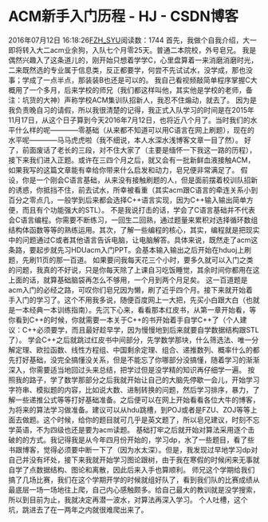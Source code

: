# ACM新手入门历程 - HJ - CSDN博客
2016年07月12日 16:18:26[FZH_SYU](https://me.csdn.net/feizaoSYUACM)阅读数：1744
首先，我做个自我介绍，大一即将转入大二acm业余狗，入队七个月零25天。普通二本院校，外号皂兄。
我是偶然兴趣入了这条道儿的，刚开始只想着学学C，心里盘算着一来消磨消磨时光，二来既然选的专业属于信息类，反正都要学，何尝不先试试水，没学成，那也没事；学成了一点半点，那装装B也还是可以的。
我自己看视频敲简单程序掌握C大概用了一个多月，后来学校的师兄（我们都这样叫他，其实他是学校的老师，备注：坑货的大神）声称学校ACM集训队招新人，我忍不住煽动，就去了。
因为是我负责晚自习的请假，所以我很清楚的记得，我正式入队学习的时间是在2015年11月17日，从这个日子算到今天2016年7月12日，也将近八个月了。当时我们的水平什么样的呢————零基础（从来都不知道可以用C语言在网上刷题），现在的水平呢————马马虎虎啦（我不细说，本人水深水浅博客文章一目了然）。
好了，前面废话了老长的三段，对不住大家了（主要是缅怀一下我这一路的历程），接下来我们进入正题。或许在三四个月之后，就又会有一批新鲜血液接触ACM，如果我写的这篇文章能有幸给你带来什么启发和动力，皂兄便非常满足了。
假设，你是一个刚会C语言基础，从来没有接触刷题的人，但是面前摆着校训队招新的诱惑，你抵挡不住，前去试水，所幸被看重（其实acm跟C语言的牵连关系小到百分之零点几，一般学到后来都会选择C++语言实现，因为C++输入输出简单方便，而且有个功能强大的STL）。
不是我说打击的话，学会了C语言基础并不代表会C语言编程。你需要不断练习，一回生二回熟，通过题量来累积对选择循环数组结构体函数等等的熟练运用。其次，了解一些编程的核心，其实，编程就是把现实中的问题通过C或者其他语言告诉电脑，让电脑解答。具体来说，既然走了acm这条路，要起步就先习HDUacm入门PPT。会基本输入输出之后开始在hduoj上刷题，先刷11页的那一百道。
如果要问我每天花三个小时，要多久就可以入门之类的问题，我真的不好说，只是你每天除了上课自习吃饭睡觉，其余时间你都用在这上面的话，就算基础脑袋再怎么不够用，一个月到两个月足矣。
这一百道题是acm入门的必经之路，可叹你们皂兄因为懒，刷了近乎四个月。接下来就开始着手入门的学习了。这个不用我多说，随便百度网上一大把，先买小白跟大白（也就是一本经典一本训练指南）。先沉下心来，看看那本红皮书，从第一章开始看，等你看到C++的时候，你就需要一本关于C++的书开始着手自学C++了（个人建议：C++必须要学，而且最好趁早学，因为慢慢地到后来就要自学数据结构跟STL了）。
学会C++之后就跳过红皮书中间部分，先学数学那块，什么筛选法、唯一分解定理、欧拉函数、线性方程组、中国剩余定理、组合、递推数列、概率什么的都先打好基础，没完全搞懂没关系，但是不能忘了你哪部分没搞懂，随着学习的渐渐深入，你需要适当地回过头来总结，把学过但是没学精的知识再仔细学一遍。
按照我的路子，学了数学那部分之后我就开始让自己的大脑先停歇一会儿，开始学习字符串、模拟题的内容，比如说大数、进制转换的问题，然后学习排序，暴力，了解一些递推公式等等打好基础准备。之后便可以在网上开始看看各位大牛的博客，为将来的算法学习做准备。建议可以从hdu跳槽，到POJ或者是FZU、ZOJ等等上面去做题。这个时候，给你的题目就可几乎是英文题了，所以皂兄建议，时刻不忘学英语，不为四级也还是要为acm读题。
基础打牢之后就开始对算法采用逐个击破的的方式。我记得我是从今年四月份开始的，学习dp，水了一些题目，看了些书跟博客，觉得必须要中断一下了（因为水太深）。但是，我发现过早地学习dp对自己并没有坏处，接下来我就开始学习图论跟树，由于我在寒假的时候闲来无事就自学了点数据结构、图论和离散，因此后来入手也算顺利。
师兄这个学期给我们搞了几场比赛，我们在这个学期开学的时候就组好队了，看到我们队的比赛成绩从最底层一场一场地往上爬，自己内心感触颇多。给自己最大的教训就是没学搜索，所以到目前为止，我就决定再潜一波水，对算法再深入学习。
个人吐槽，这个坑，跳进去了在一两年之内就很难爬出来了。
